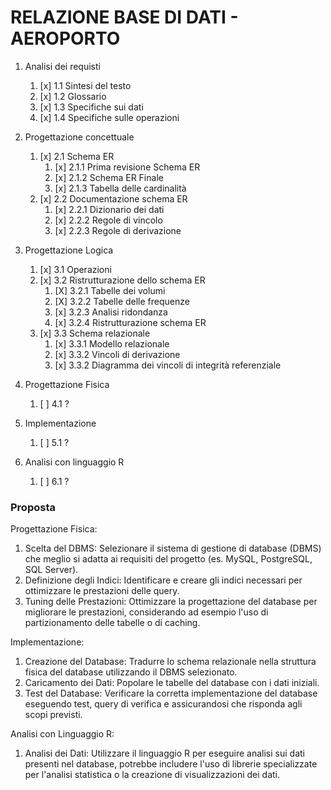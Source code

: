# RELAZIONE BASE DI DATI - AEROPORTO

1. Analisi dei requisti
    1. [x] 1.1 Sintesi del testo
    2. [x] 1.2 Glossario
    3. [x] 1.3 Specifiche sui dati
    4. [x] 1.4 Specifiche sulle operazioni

2. Progettazione concettuale
    1. [x] 2.1 Schema ER
        1. [x] 2.1.1 Prima revisione Schema ER
        2. [x] 2.1.2 Schema ER Finale
        3. [x] 2.1.3 Tabella delle cardinalità
    2. [x] 2.2 Documentazione schema ER
        1. [x] 2.2.1 Dizionario dei dati
        2. [x] 2.2.2 Regole di vincolo 
        3. [x] 2.2.3 Regole di derivazione 

3. Progettazione Logica
    1. [x] 3.1 Operazioni
    2. [x] 3.2 Ristrutturazione dello schema ER
        1. [X] 3.2.1 Tabelle dei volumi
        2. [X] 3.2.2 Tabelle delle frequenze
        3. [x] 3.2.3 Analisi ridondanza 
        4. [x] 3.2.4 Ristrutturazione schema ER
    3. [x] 3.3 Schema relazionale
        1. [x] 3.3.1 Modello relazionale 
        2. [x] 3.3.2 Vincoli di derivazione
        3. [x] 3.3.2 Diagramma dei vincoli di integrità referenziale

4. Progettazione Fisica
    1. [ ] 4.1 ?

5. Implementazione
    1. [ ] 5.1 ?

6. Analisi con linguaggio R
    1. [ ] 6.1 ?


### Proposta

Progettazione Fisica:
1. Scelta del DBMS: Selezionare il sistema di gestione di database (DBMS) che meglio si adatta ai requisiti del progetto (es. MySQL, PostgreSQL, SQL Server).
2. Definizione degli Indici: Identificare e creare gli indici necessari per ottimizzare le prestazioni delle query.
3. Tuning delle Prestazioni: Ottimizzare la progettazione del database per migliorare le prestazioni, considerando ad esempio l'uso di partizionamento delle tabelle o di caching.

Implementazione:
1. Creazione del Database: Tradurre lo schema relazionale nella struttura fisica del database utilizzando il DBMS selezionato.
2. Caricamento dei Dati: Popolare le tabelle del database con i dati iniziali.
3. Test del Database: Verificare la corretta implementazione del database eseguendo test, query di verifica e assicurandosi che risponda agli scopi previsti.

Analisi con Linguaggio R:
1. Analisi dei Dati: Utilizzare il linguaggio R per eseguire analisi sui dati presenti nel database, potrebbe includere l'uso di librerie specializzate per l'analisi statistica o la creazione di visualizzazioni dei dati.
